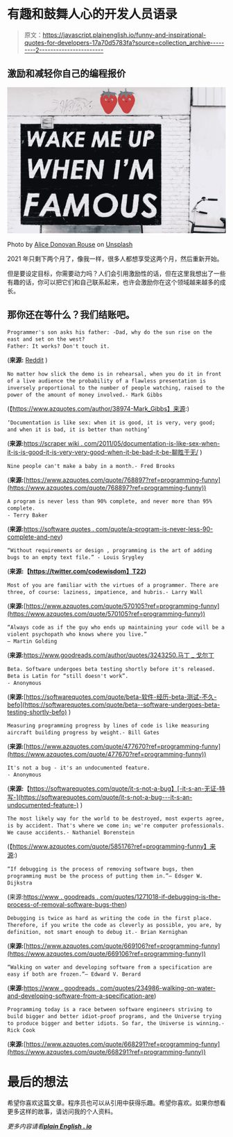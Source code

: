 # 有趣和鼓舞人心的开发人员语录

> 原文：<https://javascript.plainenglish.io/funny-and-inspirational-quotes-for-developers-17a70d5783fa?source=collection_archive---------2----------------------->

## 激励和减轻你自己的编程报价

![](img/19bd855a8c525b713f7e73e044d852f0.png)

Photo by [Alice Donovan Rouse](https://unsplash.com/@alicekat?utm_source=medium&utm_medium=referral) on [Unsplash](https://unsplash.com?utm_source=medium&utm_medium=referral)

2021 年只剩下两个月了，像我一样，很多人都想享受这两个月，然后重新开始。

但是要设定目标，你需要动力吗？人们会引用激励性的话，但在这里我想出了一些有趣的话，你可以把它们和自己联系起来，也许会激励你在这个领域越来越多的成长。

## 那你还在等什么？我们结账吧。

```
Programmer's son asks his father: -Dad, why do the sun rise on the east and set on the west?
Father: It works? Don't touch it.
```

(**来源:** [Reddit](https://www.reddit.com/r/Jokes/comments/8zfcs7/programmers_son_asks_his_father_dad_why_do_the/) )

```
No matter how slick the demo is in rehearsal, when you do it in front of a live audience the probability of a flawless presentation is inversely proportional to the number of people watching, raised to the power of the amount of money involved.- Mark Gibbs
```

(【https://www.azquotes.com/author/38974-Mark_Gibbs】来源:)

```
‘Documentation is like sex: when it is good, it is very, very good; and when it is bad, it is better than nothing’ 
```

(**来源:**[https://scraper wiki . com/2011/05/documentation-is-like-sex-when-it-is-is-good-it-is-very-very-good-when-it-be-bad-it-be-聊胜于无/](https://scraperwiki.com/2011/05/documentation-is-like-sex-when-it-is-good-it-is-very-very-good-and-when-it-is-bad-it-is-better-than-nothing/) )

```
Nine people can't make a baby in a month.- Fred Brooks
```

(**来源:**[https://www.azquotes.com/quote/768897?ref=programming-funny](https://www.azquotes.com/quote/768897?ref=programming-funny))

```
A program is never less than 90% complete, and never more than 95% complete.
- Terry Baker
```

(**来源:**[https://software quotes . com/quote/a-program-is-never-less-90-complete-and-nev](https://softwarequotes.com/quote/a-program-is-never-less-than-90--complete--and-nev))

```
“Without requirements or design , programming is the art of adding bugs to an empty text file.” - Louis Srygley
```

(**来源:【https://twitter.com/codewisdom】T22)**

```
Most of you are familiar with the virtues of a programmer. There are three, of course: laziness, impatience, and hubris.- Larry Wall
```

(**来源:**[https://www.azquotes.com/quote/570105?ref=programming-funny](https://www.azquotes.com/quote/570105?ref=programming-funny))

```
“Always code as if the guy who ends up maintaining your code will be a violent psychopath who knows where you live.”
― Martin Golding
```

(**来源:**[https://www.goodreads.com/author/quotes/3243250.马丁 _ 戈尔丁](https://www.goodreads.com/author/quotes/3243250.Martin_Golding)

```
Beta. Software undergoes beta testing shortly before it's released. Beta is Latin for “still doesn't work”.
- Anonymous
```

(**来源:**[https://softwarequotes.com/quote/beta-软件-经历-beta-测试-不久-befo](https://softwarequotes.com/quote/beta--software-undergoes-beta-testing-shortly-befo) )

```
Measuring programming progress by lines of code is like measuring aircraft building progress by weight.- Bill Gates
```

(**来源:**[https://www.azquotes.com/quote/477670?ref=programming-funny](https://www.azquotes.com/quote/477670?ref=programming-funny))

```
It's not a bug - it's an undocumented feature.
- Anonymous
```

(**来源:**【https://softwarequotes.com/quote/it-s-not-a-bug】[-it-s-an-无证-特写-](https://softwarequotes.com/quote/it-s-not-a-bug---it-s-an-undocumented-feature-) )

```
The most likely way for the world to be destroyed, most experts agree, is by accident. That's where we come in; we're computer professionals. We cause accidents.- Nathaniel Borenstein
```

(【https://www.azquotes.com/quote/585176?ref=programming-funny】来源:)

```
“If debugging is the process of removing software bugs, then programming must be the process of putting them in.”― Edsger W. Dijkstra
```

(来源:[https://www . goodreads . com/quotes/1271018-if-debugging-is-the-process-of-removal-software-bugs-then](https://www.goodreads.com/quotes/1271018-if-debugging-is-the-process-of-removing-software-bugs-then))

```
Debugging is twice as hard as writing the code in the first place. Therefore, if you write the code as cleverly as possible, you are, by definition, not smart enough to debug it.- Brian Kernighan
```

(**来源:**[https://www.azquotes.com/quote/669106?ref=programming-funny](https://www.azquotes.com/quote/669106?ref=programming-funny))

```
“Walking on water and developing software from a specification are easy if both are frozen.”― Edward V. Berard
```

(**来源:**[https://www . goodreads . com/quotes/234986-walking-on-water-and-developing-software-from-a-specification-are](https://www.goodreads.com/quotes/234986-walking-on-water-and-developing-software-from-a-specification-are))

```
Programming today is a race between software engineers striving to build bigger and better idiot-proof programs, and the Universe trying to produce bigger and better idiots. So far, the Universe is winning.- Rick Cook
```

(**来源:**[https://www.azquotes.com/quote/668291?ref=programming-funny](https://www.azquotes.com/quote/668291?ref=programming-funny))

# 最后的想法

希望你喜欢这篇文章。程序员也可以从引用中获得乐趣。希望你喜欢。如果你想看更多这样的故事，请访问我的个人资料。

*更多内容请看*[***plain English . io***](http://plainenglish.io)